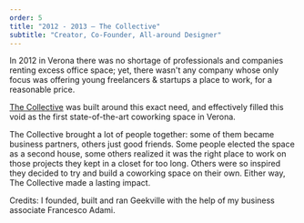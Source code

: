 ```yaml
---
order: 5
title: "2012 - 2013 — The Collective"
subtitle: "Creator, Co-Founder, All-around Designer"
---
```


In 2012 in Verona there was no shortage of professionals and companies renting excess office space; yet, there wasn't any company whose only focus was offering young freelancers &amp; startups a place to work, for a reasonable price.

[The Collective](/archive/the-collective/) was built around this exact need, and effectively filled this void as the first state-of-the-art coworking space in Verona.

The Collective brought a lot of people together: some of them became business partners, others just good friends. Some people elected the space as a second house, some others realized it was the right place to work on those projects they kept in a closet for too long. Others were so inspired they decided to try and build a coworking space on their own. Either way, The Collective made a lasting impact.

Credits: I founded, built and ran Geekville with the help of my business associate Francesco Adami.
